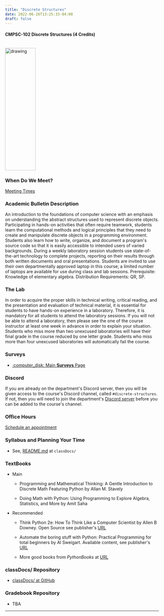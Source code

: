```yaml
---
title: "Discrete Structures"
date: 2022-06-26T13:25:33-04:00
draft: false
---
```

#### CMPSC-102 Discrete Structures (4 Credits)

<!-- add a line drop -->
<center>
&#x200B;
</center>

<img src="/images/discretestructures/discrete2.png" alt="drawing" width="100" height="400"/>

### When Do We Meet?

 <a href="https://github.com/CMPSC-102-Allegheny-College-Spring-2024/classDocs?tab=readme-ov-file#Meeting-times" target="_blank">Meeting Times</a>

### Academic Bulletin Description

An introduction to the foundations of computer science with an emphasis on understanding the abstract structures used to represent discrete objects. Participating in hands-on activities that often require teamwork, students learn the computational methods and logical principles that they need to create and manipulate discrete objects in a programming environment. Students also learn how to write, organize, and document a program's source code so that it is easily accessible to intended users of varied backgrounds. During a weekly laboratory session students use state-of-the-art technology to complete projects, reporting on their results through both written documents and oral presentations. Students are invited to use their own departmentally approved laptop in this course; a limited number of laptops are available for use during class and lab sessions. Prerequisite: Knowledge of elementary algebra. Distribution Requirements: QR, SP.

### The Lab

In order to acquire the proper skills in technical writing, critical reading, and the presentation and evaluation of technical material, it is essential for students to have hands-on experience in a laboratory. Therefore, it is mandatory for all students to attend the laboratory sessions. If you will not be able to attend a laboratory, then please see the one of the course instructor at least one week in advance in order to explain your situation. Students who miss more than two unexcused laboratories will have their final grade in the course reduced by one letter grade. Students who miss more than four unexcused laboratories will automatically fail the course.

### Surveys

* [:computer_disk: Main __Surveys__ Page](/classes/discretestructures/surveys/)

### Discord

If you are already on the department's Discord server, then you will be given access to the course's Discord channel, called `#discrete-structures`. If not, then you will need to join the department's [Discord server](https://discord.gg/qUbTMjaq) before you can be added to the course's channel.

### Office Hours

[Schedule an appointment](/contactandabout/)

### Syllabus and Planning Your Time

+ See, <a href="https://github.com/CMPSC-102-Allegheny-College-Spring-2024/classDocs/blob/main/README.md" target="_blank">README.md</a>  at `classDocs/`

### TextBooks

* Main

  * Programming and Mathematical Thinking: A Gentle Introduction to Discrete Math Featuring Python by Allan M. Stavely

  * Doing Math with Python: Using Programming to Explore Algebra, Statistics, and More by Amit Saha

* Recommended

  * Think Python 2e: How To Think Like a Computer Scientist by Allen B Downey. Open Source see publisher's [URL](https://greenteapress.com/wp/)

  * Automate the boring stuff with Python: Practical Programming for total beginners
by Al Sweigart. Available content, see publisher's [URL](https://pythonbooks.org/automate-the-boring-stuff-with-python-2nd-edition-practical-programming-for-total-beginners/)

  * More good books from _PythonBooks_ at [URL](https://pythonbooks.org/free-books/)

### classDocs/ Repository

* <a href="https://github.com/CMPSC-102-Allegheny-College-Spring-2024/classDocs/tree/main" target="_blank">classDocs/ at GitHub</a>


### Gradebook Repository

* TBA
---
